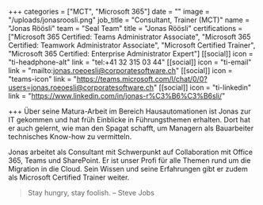 +++
categories = ["MCT", "Microsoft 365"]
date = ""
image = "/uploads/jonasroosli.png"
job_title = "Consultant, Trainer (MCT)"
name = "Jonas Röösli"
team = "Seal Team"
title = "Jonas Röösli"
certifications = ["Microsoft 365 Certified: Teams Administrator Associate", "Microsoft 365 Certified: Teamwork Administrator Associate", "Microsoft Certified Trainer", "Microsoft 365 Certified: Enterprise Administrator Expert"]
[[social]]
icon = "ti-headphone-alt"
link = "tel:+41 32 315 03 44"
[[social]]
icon = "ti-email"
link = "mailto:jonas.roeoesli@corporatesoftware.ch"
[[social]]
icon = "teams-icon"
link = "https://teams.microsoft.com/l/chat/0/0?users=jonas.roeoesli@corporatesoftware.ch"
[[social]]
icon = "ti-linkedin"
link = "https://www.linkedin.com/in/jonas-r%C3%B6%C3%B6sli/"

+++
Über seine Matura-Arbeit im Bereich Hausautomationen ist Jonas zur IT gekommen und hat früh Einblicke in Führungsthemen erhalten. Dort hat er auch gelernt, wie man den Spagat schafft, um Managern als Bauarbeiter technisches Know-how zu vermitteln.

Jonas arbeitet als Consultant mit Schwerpunkt auf Collaboration mit Office 365, Teams und SharePoint. Er ist unser Profi für alle Themen rund um die Migration in die Cloud. Sein Wissen und seine Erfahrungen gibt er zudem als Microsoft Certified Trainer weiter.

> Stay hungry, stay foolish. – Steve Jobs